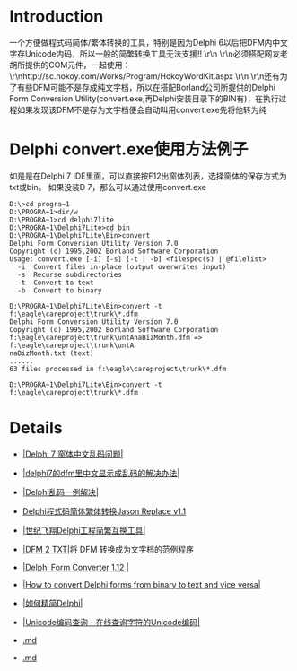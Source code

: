 # Introduction #



一个方便做程式码简体/繁体转换的工具，特别是因为Delphi 6以后把DFM内中文字存Unicode内码，所以一般的简繁转换工具无法支援!!
\r\n
\r\n必须搭配网友老胡所提供的COM元件，一起使用：
\r\nhttp://sc.hokoy.com/Works/Program/HokoyWordKit.aspx
\r\n
\r\n还有为了有些DFM可能不是存成纯文字档，所以在搭配Borland公司所提供的Delphi Form Conversion Utility(convert.exe,再Delphi安装目录下的BIN有)，在执行过程如果发现该DFM不是存为文字档便会自动叫用convert.exe先将他转为纯

# Delphi convert.exe使用方法例子 #
如是是在Delphi 7 IDE里面，可以直接按F12出窗体列表，选择窗体的保存方式为txt或bin。
如果没装D 7，那么可以通过使用convert.exe
```
D:\>cd progra~1
D:\PROGRA~1>dir/w
D:\PROGRA~1>cd delphi7lite
D:\PROGRA~1\Delphi7Lite>cd bin
D:\PROGRA~1\Delphi7Lite\Bin>convert
Delphi Form Conversion Utility Version 7.0
Copyright (c) 1995,2002 Borland Software Corporation
Usage: convert.exe [-i] [-s] [-t | -b] <filespec(s) | @filelist>
  -i  Convert files in-place (output overwrites input)
  -s  Recurse subdirectories
  -t  Convert to text
  -b  Convert to binary

D:\PROGRA~1\Delphi7Lite\Bin>convert -t f:\eagle\careproject\trunk\*.dfm
Delphi Form Conversion Utility Version 7.0
Copyright (c) 1995,2002 Borland Software Corporation
f:\eagle\careproject\trunk\untAnaBizMonth.dfm => f:\eagle\careproject\trunk\untA
naBizMonth.txt (text)
......
63 files processed in f:\eagle\careproject\trunk\*.dfm

D:\PROGRA~1\Delphi7Lite\Bin>convert -t f:\eagle\careproject\trunk\*.dfm
```

# Details #

  * [|Delphi 7 窗体中文乱码问题|](http://www.cnblogs.com/amonw/archive/2009/11/04/1595659.html)
  * [|delphi7的dfm里中文显示成乱码的解决办法|](http://jim19770812.blogspot.com/2009/03/delphi7-dfm.html)
  * [|Delphi乱码一例解决|](http://liaoxuewei1980.spaces.live.com/blog/cns!C8D670F8C5F22B6B!181.entry)

  * [Delphi程式码简体繁体转换Jason Replace v1.1](http://www.winu.cn/thread-24885-1-1.html)
  * [|世纪飞翔Delphi工程简繁互换工具|](http://www.2ccc.com/article.asp?articleid=1789)
  * [|DFM 2 TXT|](http://www.winu.cn/bbs/viewthread.php?tid=7447)将 DFM 转换成为文字档的范例程序
  * [|Delphi Form Converter 1.12 |](http://www.brothersoft.com/delphi-form-converter-download-48912.html)
  * [|How to convert Delphi forms from binary to text and vice versa|](http://www.delphidabbler.com/tips/66)
  * [|如何精简Delphi|](http://www.cnitblog.com/sca/archive/2006/06/16/12355.html)


  * [|Unicode编码查询 - 在线查询字符的Unicode编码|](http://www.nengcha.com/code/unicode/)
  * [.md](.md)
  * [.md](.md)
